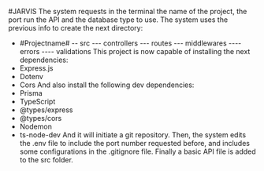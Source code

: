 #JARVIS
The system requests in the terminal the name of the project, the port run the API and the database type to use.
The system uses the previous info to create the next directory:
- #Projectname#
-- src
--- controllers
--- routes
--- middlewares
---- errors
---- validations
This project is now capable of installing the next dependencies:
- Express.js
- Dotenv
- Cors
And also install the following dev dependencies:
- Prisma
- TypeScript
- @types/express
- @types/cors
- Nodemon
- ts-node-dev
And it will initiate a git repository.
Then, the system edits the .env file to include the port number requested before, and includes some configurations in the .gitignore file.
Finally a basic API file is added to the src folder.
